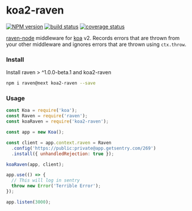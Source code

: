 # koa2-raven
[![NPM version][npm-img]][npm-url]
[![build status][travis-img]][travis-url]
[![coverage status][coverage-img]][coverage-url]

[npm-img]: https://img.shields.io/npm/v/koa2-raven.svg
[npm-url]: https://npmjs.org/package/koa2-raven
[travis-img]: https://travis-ci.org/scttcper/koa2-raven.svg
[travis-url]: https://travis-ci.org/scttcper/koa2-raven
[coverage-img]: https://codecov.io/gh/scttcper/koa2-raven/branch/master/graph/badge.svg
[coverage-url]: https://codecov.io/gh/scttcper/koa2-raven  


[raven-node](https://github.com/getsentry/raven-node) middleware for [koa](https://github.com/koajs/koa) v2. Records errors that are thrown from your other middleware and ignores errors that are thrown using `ctx.throw`.


### Install
Install raven > ^1.0.0-beta.1 and koa2-raven
```sh
npm i raven@next koa2-raven --save
```

### Usage

```javascript
const Koa = require('koa');
const Raven = require('raven');
const koaRaven = require('koa2-raven');

const app = new Koa();

const client = app.context.raven = Raven
  .config('https://public:private@app.getsentry.com/269')
  .install({ unhandledRejection: true });

koaRaven(app, client);

app.use(() => {
  // This will log in sentry
  throw new Error('Terrible Error');
});

app.listen(3000);
```
